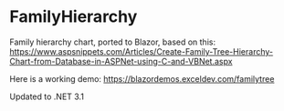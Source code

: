 # FamilyHierarchy

Family hierarchy chart, ported to Blazor, based on this:
https://www.aspsnippets.com/Articles/Create-Family-Tree-Hierarchy-Chart-from-Database-in-ASPNet-using-C-and-VBNet.aspx

Here is a working demo: https://blazordemos.exceldev.com/familytree

Updated to .NET 3.1
